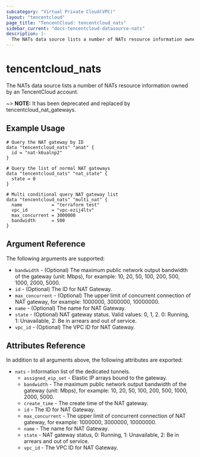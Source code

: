 ```yaml
---
subcategory: "Virtual Private Cloud(VPC)"
layout: "tencentcloud"
page_title: "TencentCloud: tencentcloud_nats"
sidebar_current: "docs-tencentcloud-datasource-nats"
description: |-
  The NATs data source lists a number of NATs resource information owned by an TencentCloud account.
---
```


# tencentcloud_nats

The NATs data source lists a number of NATs resource information owned by an TencentCloud account.

~> **NOTE:** It has been deprecated and replaced by tencentcloud_nat_gateways.

## Example Usage

```hcl
# Query the NAT gateway by ID
data "tencentcloud_nats" "anat" {
  id = "nat-k6ualnp2"
}

# Query the list of normal NAT gateways
data "tencentcloud_nats" "nat_state" {
  state = 0
}

# Multi conditional query NAT gateway list
data "tencentcloud_nats" "multi_nat" {
  name           = "terraform test"
  vpc_id         = "vpc-ezij4ltv"
  max_concurrent = 3000000
  bandwidth      = 500
}
```

## Argument Reference

The following arguments are supported:

* `bandwidth` - (Optional) The maximum public network output bandwidth of the gateway (unit: Mbps), for example: 10, 20, 50, 100, 200, 500, 1000, 2000, 5000.
* `id` - (Optional) The ID for NAT Gateway.
* `max_concurrent` - (Optional) The upper limit of concurrent connection of NAT gateway, for example: 1000000, 3000000, 10000000.
* `name` - (Optional) The name for NAT Gateway.
* `state` - (Optional) NAT gateway status. Valid values: 0, 1, 2. 0: Running, 1: Unavailable, 2: Be in arrears and out of service.
* `vpc_id` - (Optional) The VPC ID for NAT Gateway.

## Attributes Reference

In addition to all arguments above, the following attributes are exported:

* `nats` - Information list of the dedicated tunnels.
  * `assigned_eip_set` - Elastic IP arrays bound to the gateway.
  * `bandwidth` - The maximum public network output bandwidth of the gateway (unit: Mbps), for example: 10, 20, 50, 100, 200, 500, 1000, 2000, 5000.
  * `create_time` - The create time of the NAT gateway.
  * `id` - The ID for NAT Gateway.
  * `max_concurrent` - The upper limit of concurrent connection of NAT gateway, for example: 1000000, 3000000, 10000000.
  * `name` - The name for NAT Gateway.
  * `state` - NAT gateway status, 0: Running, 1: Unavailable, 2: Be in arrears and out of service.
  * `vpc_id` - The VPC ID for NAT Gateway.


